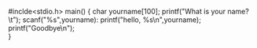 #inclde<stdio.h>
main()
{
  char yourname[100];
  printf("What is your name?\t");
  scanf("%s",yourname):
   printf("hello, %s\n",yourname);
   printf("Goodbye\n");  
}
